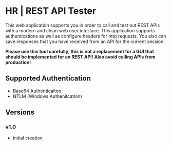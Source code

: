 # HR | REST API Tester

This web application supports you in order to call and test out REST APIs with a modern and clean web user interface. This application supports authentications as well as configure headers for http requests. You also can save responses that you have received from an API for the current session.

**Please use this tool carefully, this is not a replacement
for a GUI that should be implemented for an REST API!
Also avoid calling APIs from production!**

## Supported Authentication

- Base64 Authenticaiton
- NTLM (Windows Authenitcation)

## Versions

### v1.0

- initial creation
